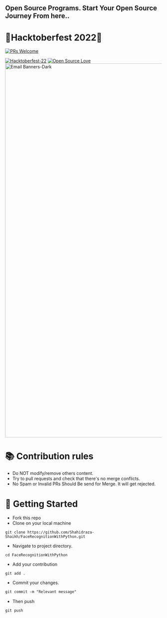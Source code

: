 ## Open Source Programs. Start Your Open Source Journey From here.. 
# 🎉Hacktoberfest 2022🎉



[![PRs Welcome](https://img.shields.io/badge/PRs-welcome-brightgreen.svg?style=flat&logo=github)](https://github.com/Shahidraza-Shaikh/FaceRecognitionWithPython)

[![Hacktoberfest-22](https://img.shields.io/static/v1.svg?label=Hacktoberfest-22&message=accepted&color=red)](https://hacktoberfest.com/) 
[![Open Source Love](https://img.shields.io/badge/Open%20Source-%F0%9F%A4%8D-Green)](https://hacktoberfest.com/) 
</b>
<br>
 <a href="https://hacktoberfest.com/">
 <img width="1200" alt="Email Banners-Dark" src="https://user-images.githubusercontent.com/79099734/189589410-ca17afb8-5855-4316-918a-054f27594809.png">
 </a>

# 📚 Contribution rules
- Do NOT modify/remove others content.
- Try to pull requests and check that there's no merge conflicts.
- No Spam or Invalid PRs Should Be send for Merge. It will get rejected.

# 🤗 Getting Started

- Fork this repo
- Clone on your local machine

```
git clone https://github.com/Shahidraza-Shaikh/FaceRecognitionWithPython.git
```
- Navigate to project directory.
```
cd FaceRecognitionWithPython
```
- Add your contribution
```
git add .
```
- Commit your changes.

```markdown
git commit -m "Relevant message"
```
- Then push 
```
git push
```
